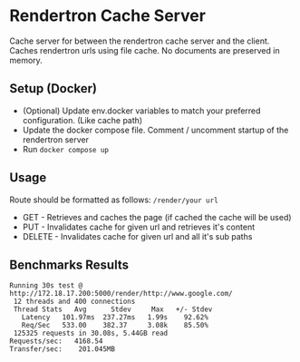 # Rendertron Cache Server
Cache server for between the rendertron cache server and the client. 
Caches rendertron urls using file cache. No documents are preserved in memory.

## Setup (Docker)
* (Optional) Update env.docker variables to match your preferred configuration. (Like cache path)
* Update the docker compose file. Comment / uncomment startup of the rendertron server
* Run `docker compose up`

## Usage
Route should be formatted as follows: `/render/your url`
* GET - Retrieves and caches the page (if cached the cache will be used)
* PUT - Invalidates cache for given url and retrieves it's content
* DELETE - Invalidates cache for given url and all it's sub paths

## Benchmarks Results
 ```
Running 30s test @ http://172.18.17.200:5000/render/http://www.google.com/
  12 threads and 400 connections
  Thread Stats   Avg      Stdev     Max   +/- Stdev
    Latency   101.97ms  237.27ms   1.99s    92.62%
    Req/Sec   533.00    382.37     3.08k    85.50%
  125325 requests in 30.08s, 5.44GB read
Requests/sec:   4168.54
Transfer/sec:    201.045MB

```